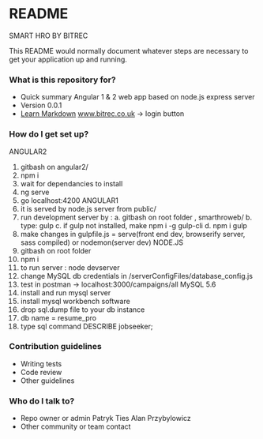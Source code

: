 # README #
SMART HRO BY BITREC

This README would normally document whatever steps are necessary to get your application up and running.

### What is this repository for? ###

* Quick summary
Angular 1 & 2 web app based on node.js express server
* Version
0.0.1
* [Learn Markdown](https://bitbucket.org/tutorials/markdowndemo)
www.bitrec.co.uk -> login button

### How do I get set up? ###

ANGULAR2
1. gitbash on angular2/
2. npm i
3. wait for dependancies to install
4. ng serve
5. go localhost:4200 
ANGULAR1
1. it is served by node.js server from public/
2. run development server by : 
a. gitbash on root folder , smarthroweb/
b. type: gulp
c. if gulp not installed, make npm i -g gulp-cli
d. npm i gulp 
3. make changes in gulpfile.js = serve(front end dev, browserify server, sass compiled) or nodemon(server dev)
NODE.JS
1. gitbash on root folder
2. npm i
3. to run server : node devserver
4. change MySQL db credentials in /serverConfigFiles/database_config.js
5. test in postman -> localhost:3000/campaigns/all
MySQL 5.6
1. install and run mysql server
2. install mysql workbench software
3. drop sql.dump file to your db instance
4. db name = resume_pro
5. type sql command DESCRIBE jobseeker;


### Contribution guidelines ###

* Writing tests
* Code review
* Other guidelines

### Who do I talk to? ###

* Repo owner or admin
Patryk Ties
Alan Przybylowicz
* Other community or team contact